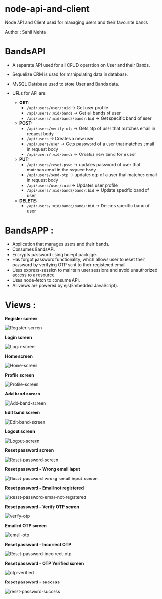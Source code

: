 # node-api-and-client
 Node API and Client used for managing users and their favourite bands
 
 Author : Sahil Mehta
 
 # BandsAPI
- A separate API used for all CRUD operation on User and their Bands.
- Sequelize ORM is used for manipulating data in database.
- MySQL Database used to store User and Bands data.
- URLs for API are:

     - **GET:** 
         - `/api/users/user/:uid` -> Get user profile
         - `/api/users/:uid/bands` -> Get all bands of user
         - `/api/users/:uid/bands/band/:bid` -> Get specific band of user
     - **POST:**
         - `/api/users/verify-otp` -> Gets otp of user that matches email in request body
         - `/api/users` -> Creates a new user
         - `/api/users/user` -> Gets password of a user that matches email in request body
         - `/api/users/:uid/bands` -> Creates new band for a user
     - **PUT:**
         - `/api/users/reset-pswd` -> updates password of user that matches email in the request body
         - `/api/users/send-otp` -> updates otp of a user that matches email in request body
         - `/api/users/user/:uid` -> Updates user profile 
         - `/api/users/:uid/bands/band/:bid` -> Update specific band of user
     - **DELETE:** 
         - `/api/users/:uid/bands/band/:bid` -> Deletes specific band of user 

# BandsAPP :
- Application that manages users and their bands.
- Consumes BandsAPI.
- Encrypts password using bcrypt package.
- Has forgot password functionality, which allows user to reset their password by verifying OTP sent to their registered email.
- Uses express-session to maintain user sessions and avoid unauthorized access to a resource
- Uses node-fetch to consume API.
- All views are powered by ejs(Embedded JavaScript).

 # Views :

**Register screen**

![Register-screen](https://raw.githubusercontent.com/mehta55/node-api-and-client/master/screenshots/register.png)


**Login screen**

![Login-screen](https://raw.githubusercontent.com/mehta55/node-api-and-client/master/screenshots/Login-screen.png)


**Home screen**

![Home-screen](https://raw.githubusercontent.com/mehta55/node-api-and-client/master/screenshots/home.png)


**Profile screen**

![Profile-screen](https://raw.githubusercontent.com/mehta55/node-api-and-client/master/screenshots/profile.png)


**Add band screen**

![Add-band-screen](https://raw.githubusercontent.com/mehta55/node-api-and-client/master/screenshots/add_band.png)


**Edit band screen**

![Edit-band-screen](https://raw.githubusercontent.com/mehta55/node-api-and-client/master/screenshots/edit_band.png)


**Logout screen**

![Logout-screen](https://raw.githubusercontent.com/mehta55/node-api-and-client/master/screenshots/logout.png)


**Reset password screen**

![Reset-password-screen](https://raw.githubusercontent.com/mehta55/node-api-and-client/master/screenshots/reset_pswd-screen.png)


**Reset password - Wrong email input**

![Reset-password-wrong-email-input-screen](https://raw.githubusercontent.com/mehta55/node-api-and-client/master/screenshots/resetpswd_wrong-email-input.png)


**Reset password - Email not registered**

![Reset-password-email-not-registered](https://raw.githubusercontent.com/mehta55/node-api-and-client/master/screenshots/resetpswd_not-registered.png)


**Reset password - Verify OTP scrren**

![verify-otp](https://raw.githubusercontent.com/mehta55/node-api-and-client/master/screenshots/verify_otp-screen.png)


**Emailed OTP screen**

![email-otp](https://raw.githubusercontent.com/mehta55/node-api-and-client/master/screenshots/email_otp.png)


**Reset password - Incorrect OTP**

![Reset-password-incorrect-otp](https://raw.githubusercontent.com/mehta55/node-api-and-client/master/screenshots/verify_otp_wrong-otp.png)


**Reset password - OTP Verified screen**

![otp-verified](https://raw.githubusercontent.com/mehta55/node-api-and-client/master/screenshots/otp_verified.png)


**Reset password - success**

![reset-password-success](https://raw.githubusercontent.com/mehta55/node-api-and-client/master/screenshots/resetpswd_success.png)
